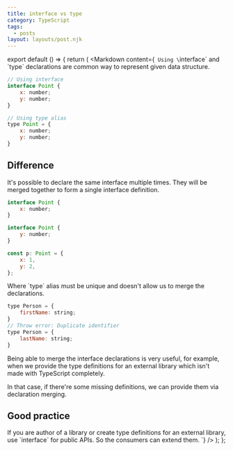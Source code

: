 ```yaml
---
title: interface vs type
category: TypeScript
tags:
  - posts
layout: layouts/post.njk
---
```


export default () => {
    return (
<Markdown
    content={`
Using \`interface\` and \`type\` declarations are common way to represent given data structure.

~~~ javascript
// Using interface
interface Point {
    x: number;
    y: number;
}

// Using type alias
type Point = {
    x: number;
    y: number;
}
~~~

## Difference

It's possible to declare the same interface multiple times. They will be merged together to form a single interface definition.

~~~ javascript
interface Point {
    x: number;
}

interface Point {
    y: number;
}

const p: Point = {
    x: 1,
    y: 2,
};
~~~

Where \`type\` alias must be unique and doesn't allow us to merge the declarations.

~~~ javascript
type Person = {
    firstName: string;
}
// Throw error: Duplicate identifier
type Person = {
    lastName: string;
}
~~~

Being able to merge the interface declarations is very useful, for example, when we provide the type definitions for an external library 
which isn't made with TypeScript completely. 

In that case, if there're some missing definitions, we can provide them via declaration merging.

## Good practice

If you are author of a library or create type definitions for an external library, use \`interface\` for public APIs. So the consumers can extend them.
`}
/>
    );
};
